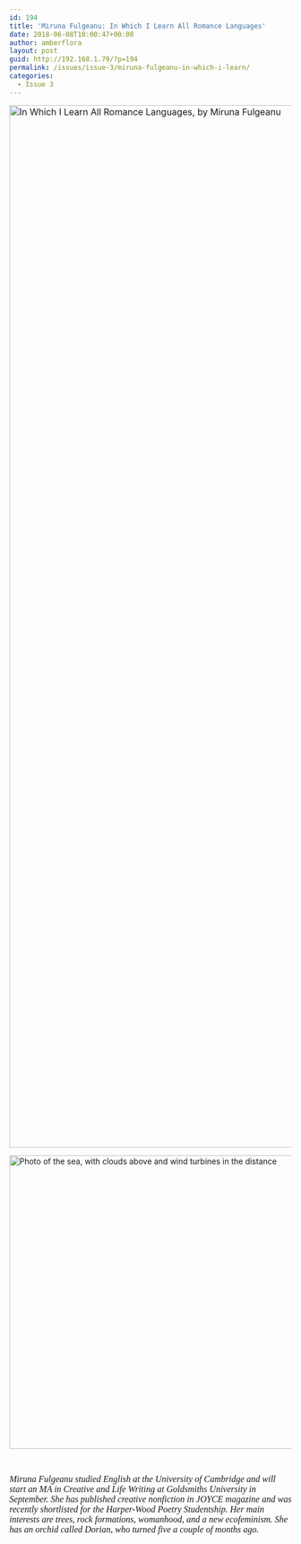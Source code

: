 ```yaml
---
id: 194
title: 'Miruna Fulgeanu: In Which I Learn All Romance Languages'
date: 2018-06-08T10:00:47+00:00
author: amberflora
layout: post
guid: http://192.168.1.79/?p=194
permalink: /issues/issue-3/miruna-fulgeanu-in-which-i-learn/
categories:
  - Issue 3
---
```

<span style="font-size: 12pt;"><img loading="lazy" class="alignnone size-full wp-image-253" src="http://amberflora.com/wp-content/uploads/2018/05/In-Which-I-Learn-All-Romance-Languages.jpg" alt="In Which I Learn All Romance Languages, by Miruna Fulgeanu" width="1437" height="1860" srcset="https://www.amberflora.com/wp-content/uploads/2018/05/In-Which-I-Learn-All-Romance-Languages.jpg 1437w, https://www.amberflora.com/wp-content/uploads/2018/05/In-Which-I-Learn-All-Romance-Languages-232x300.jpg 232w, https://www.amberflora.com/wp-content/uploads/2018/05/In-Which-I-Learn-All-Romance-Languages-768x994.jpg 768w, https://www.amberflora.com/wp-content/uploads/2018/05/In-Which-I-Learn-All-Romance-Languages-791x1024.jpg 791w" sizes="(max-width: 1437px) 100vw, 1437px" /></span>

<img loading="lazy" class="aligncenter wp-image-309" src="http://amberflora.com/wp-content/uploads/2018/05/In-Which-I-Learn-1024x671.jpg" alt="Photo of the sea, with clouds above and wind turbines in the distance" width="800" height="524" srcset="https://www.amberflora.com/wp-content/uploads/2018/05/In-Which-I-Learn-1024x671.jpg 1024w, https://www.amberflora.com/wp-content/uploads/2018/05/In-Which-I-Learn-300x196.jpg 300w, https://www.amberflora.com/wp-content/uploads/2018/05/In-Which-I-Learn-768x503.jpg 768w" sizes="(max-width: 800px) 100vw, 800px" /> 

&nbsp;

<span style="font-family: georgia, palatino, serif;"><em><span style="font-size: 12pt;">Miruna</span><span style="font-size: medium;"><span style="font-size: 12pt;"> </span>Fulgeanu studied English at the University of Cambridge and will start an MA in Creative and Life Writing at Goldsmiths University in September. She has published creative nonfiction in JOYCE magazine and was recently shortlisted for the Harper-Wood Poetry Studentship. Her main interests are trees, rock formations, womanhood, and a new ecofeminism. She has an orchid called Dorian, who turned five a couple of months ago.</span></em></span>